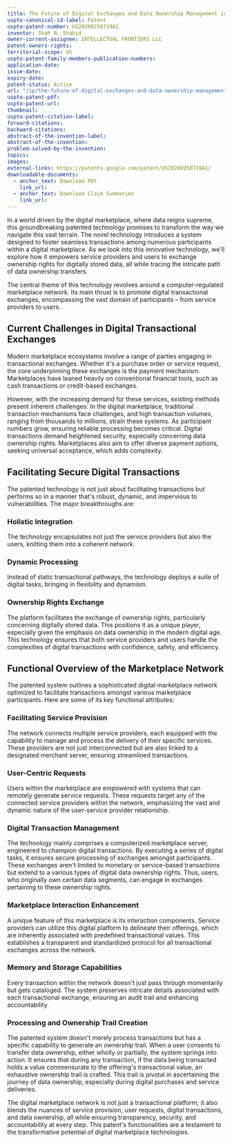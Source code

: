 ```yaml
---
title: The Future of Digital Exchanges and Data Ownership Management in a Marketplace Network
uspto-canonical-id-label: Patent
uspto-patent-number: US20200250719A1
inventor: Shah N. Shahid
owner-current-assignee: INTELLECTUAL FRONTIERS LLC
patent-owners-rights: 
territorial-scope: US
uspto-patent-family-members-publication-numbers:
application-date: 
issue-date: 
expiry-date: 
patent-status: Active
url: "/ip/the-future-of-digital-exchanges-and-data-ownership-management-in-a-marketplace-network"
uspto-patent-pdf:
uspto-patent-url:
thumbnail: 
uspto-patent-citation-label: 
forward-citations: 
backward-citations:
abstract-of-the-invention-label: 
abstract-of-the-invention: 
problem-solved-by-the-invention:
topics: 
images:
external-links: https://patents.google.com/patent/US20200250719A1/
downloadable-documents: 
  - anchor_text: Download PDF
    link_url: 
  - anchor_text: Download Claim Summaries
    link_url: 
---
```


In a world driven by the digital marketplace, where data reigns supreme, this groundbreaking patented technology promises to transform the way we navigate this vast terrain. The novel technology introduces a system designed to foster seamless transactions among numerous participants within a digital marketplace. As we look into this innovative technology, we'll explore how it empowers service providers and users to exchange ownership rights for digitally stored data, all while tracing the intricate path of data ownership transfers.

The central theme of this technology revolves around a computer-regulated marketplace network. Its main thrust is to promote digital transactional exchanges, encompassing the vast domain of participants – from service providers to users.

## Current Challenges in Digital Transactional Exchanges

Modern marketplace ecosystems involve a range of parties engaging in transactional exchanges. Whether it's a purchase order or service request, the core underpinning these exchanges is the payment mechanism. Marketplaces have leaned heavily on conventional financial tools, such as cash transactions or credit-based exchanges.

However, with the increasing demand for these services, existing methods present inherent challenges: In the digital marketplace, traditional transaction mechanisms face challenges, and high transaction volumes, ranging from thousands to millions, strain these systems. As participant numbers grow, ensuring reliable processing becomes critical. Digital transactions demand heightened security, especially concerning data ownership rights. Marketplaces also aim to offer diverse payment options, seeking universal acceptance, which adds complexity.

## Facilitating Secure Digital Transactions

The patented technology is not just about facilitating transactions but performs so in a manner that's robust, dynamic, and impervious to vulnerabilities. The major breakthroughs are:

### Holistic Integration

The technology encapsulates not just the service providers but also the users, knitting them into a coherent network.

### Dynamic Processing

Instead of static transactional pathways, the technology deploys a suite of digital tasks, bringing in flexibility and dynamism.

### Ownership Rights Exchange

The platform facilitates the exchange of ownership rights, particularly concerning digitally stored data. This positions it as a unique player, especially given the emphasis on data ownership in the modern digital age. This technology ensures that both service providers and users handle the complexities of digital transactions with confidence, safety, and efficiency.

## Functional Overview of the Marketplace Network

The patented system outlines a sophisticated digital marketplace network optimized to facilitate transactions amongst various marketplace participants. Here are some of its key functional attributes:

### Facilitating Service Provision

The network connects multiple service providers, each equipped with the capability to manage and process the delivery of their specific services. These providers are not just interconnected but are also linked to a designated merchant server, ensuring streamlined transactions.

### User-Centric Requests

Users within the marketplace are empowered with systems that can remotely generate service requests. These requests target any of the connected service providers within the network, emphasizing the vast and dynamic nature of the user-service provider relationship.

### Digital Transaction Management

The technology mainly comprises a computerized marketplace server, engineered to champion digital transactions. By executing a series of digital tasks, it ensures secure processing of exchanges amongst participants. These exchanges aren't limited to monetary or service-based transactions but extend to a various types of digital data ownership rights. Thus, users, who originally own certain data segments, can engage in exchanges pertaining to these ownership rights.

### Marketplace Interaction Enhancement

A unique feature of this marketplace is its interaction components. Service providers can utilize this digital platform to delineate their offerings, which are inherently associated with predefined transactional values. This establishes a transparent and standardized protocol for all transactional exchanges across the network.

### Memory and Storage Capabilities

Every transaction within the network doesn't just pass through momentarily but gets cataloged. The system preserves intricate details associated with each transactional exchange, ensuring an audit trail and enhancing accountability.

### Processing and Ownership Trail Creation

The patented system doesn't merely process transactions but has a specific capability to generate an ownership trail. When a user consents to transfer data ownership, either wholly or partially, the system springs into action. It ensures that during any transaction, if the data being transacted holds a value commensurate to the offering's transactional value, an exhaustive ownership trail is crafted. This trail is pivotal in ascertaining the journey of data ownership, especially during digital purchases and service deliveries.

The digital marketplace network is not just a transactional platform; it also blends the nuances of service provision, user requests, digital transactions, and data ownership, all while ensuring transparency, security, and accountability at every step. This patent's functionalities are a testament to the transformative potential of digital marketplace technologies.